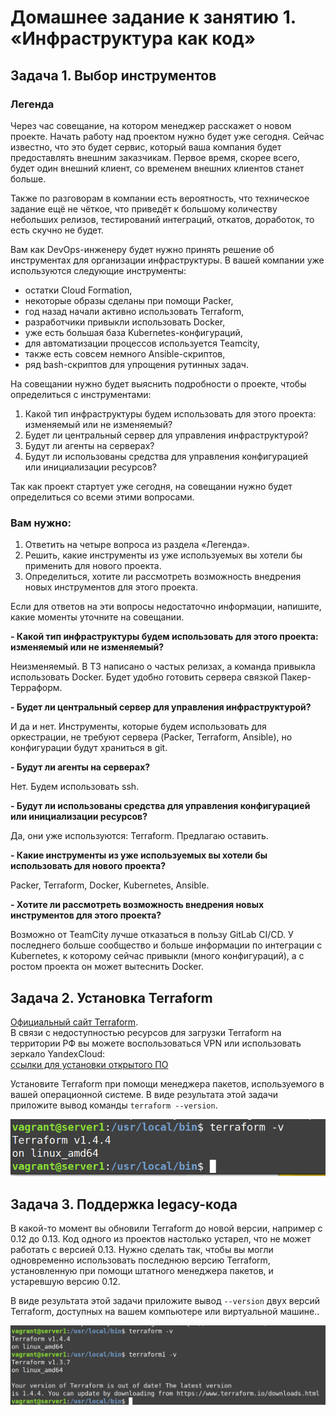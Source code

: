 # Домашнее задание к занятию 1. «Инфраструктура как код»

## Задача 1. Выбор инструментов
 
### Легенда
 
Через час совещание, на котором менеджер расскажет о новом проекте. Начать работу над проектом нужно 
будет уже сегодня. 
Сейчас известно, что это будет сервис, который ваша компания будет предоставлять внешним заказчикам.
Первое время, скорее всего, будет один внешний клиент, со временем внешних клиентов станет больше.

Также по разговорам в компании есть вероятность, что техническое задание ещё не чёткое, что приведёт к большому
количеству небольших релизов, тестирований интеграций, откатов, доработок, то есть скучно не будет.  
   
Вам как DevOps-инженеру будет нужно принять решение об инструментах для организации инфраструктуры.
В вашей компании уже используются следующие инструменты: 

- остатки Сloud Formation, 
- некоторые образы сделаны при помощи Packer,
- год назад начали активно использовать Terraform, 
- разработчики привыкли использовать Docker, 
- уже есть большая база Kubernetes-конфигураций, 
- для автоматизации процессов используется Teamcity, 
- также есть совсем немного Ansible-скриптов, 
- ряд bash-скриптов для упрощения рутинных задач.  

На совещании нужно будет выяснить подробности о проекте, чтобы определиться с инструментами:

1. Какой тип инфраструктуры будем использовать для этого проекта: изменяемый или не изменяемый?
2. Будет ли центральный сервер для управления инфраструктурой?
3. Будут ли агенты на серверах?
4. Будут ли использованы средства для управления конфигурацией или инициализации ресурсов? 
 
Так как проект стартует уже сегодня, на совещании нужно будет определиться со всеми этими вопросами.

### Вам нужно:

1. Ответить на четыре вопроса из раздела «Легенда».
2. Решить, какие инструменты из уже используемых вы хотели бы применить для нового проекта.
3. Определиться, хотите ли рассмотреть возможность внедрения новых инструментов для этого проекта.

Если для ответов на эти вопросы недостаточно информации, напишите, какие моменты уточните на совещании.

**- Какой тип инфраструктуры будем использовать для этого проекта: изменяемый или не изменяемый?**

Неизменяемый. В ТЗ написано о частых релизах, а команда привыкла использовать Docker. Будет удобно готовить сервера связкой Пакер-Терраформ.

**- Будет ли центральный сервер для управления инфраструктурой?**

И да и нет. Инструменты, которые будем использовать для оркестрации, не требуют сервера (Packer, Terraform, Ansible), но конфигурации будут храниться в git.

**- Будут ли агенты на серверах?**

Нет. Будем использовать ssh.

**- Будут ли использованы средства для управления конфигурацией или инициализации ресурсов?** 

Да, они уже используются: Terraform. Предлагаю оставить.

**- Какие инструменты из уже используемых вы хотели бы использовать для нового проекта?** 

Packer, Terraform, Docker, Kubernetes, Ansible.

**- Хотите ли рассмотреть возможность внедрения новых инструментов для этого проекта?**

Возможно от TeamCity лучше отказаться в пользу GitLab CI/CD. У последнего больше сообщество и больше информации по интеграции с Kubernetes, к которому сейчас привыкли (много конфигураций), а с ростом проекта он может вытеснить Docker.



## Задача 2. Установка Terraform

[Официальный сайт Terraform](https://www.terraform.io/).   
В связи с недоступностью ресурсов для загрузки Terraform на территории РФ вы можете воспользоваться VPN или использовать зеркало YandexCloud:      
[ссылки для установки открытого ПО](https://github.com/netology-code/devops-materials/blob/master/README.md)

Установите Terraform при помощи менеджера пакетов, используемого в вашей операционной системе.
В виде результата этой задачи приложите вывод команды `terraform --version`.

<img alt="img.png" src="img.png"/>

## Задача 3. Поддержка legacy-кода

В какой-то момент вы обновили Terraform до новой версии, например с 0.12 до 0.13. 
Код одного из проектов настолько устарел, что не может работать с версией 0.13. 
Нужно сделать так, чтобы вы могли одновременно использовать последнюю версию Terraform, установленную при помощи
штатного менеджера пакетов, и устаревшую версию 0.12. 

В виде результата этой задачи приложите вывод `--version` двух версий Terraform, доступных на вашем компьютере 
или виртуальной машине..

<img alt="img_1.png" src="img_1.png"/>


